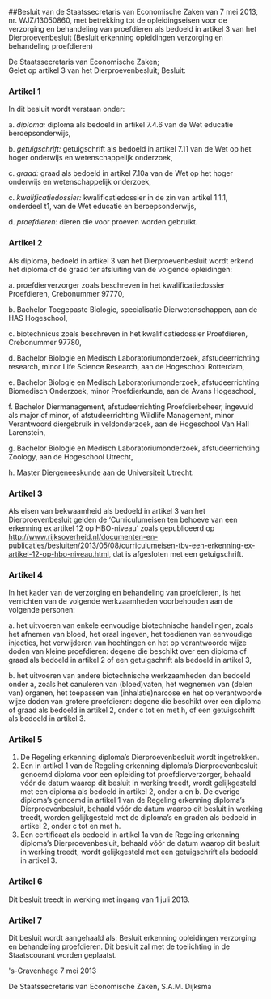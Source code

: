 <meta http-equiv='Content-Type' content='text/html; charset=utf-8' />

##Besluit van de Staatssecretaris van Economische Zaken van 7 mei 2013, nr. WJZ/13050860, met betrekking tot de opleidingseisen voor de verzorging en behandeling van proefdieren als bedoeld in artikel 3 van het Dierproevenbesluit (Besluit erkenning opleidingen verzorging en behandeling proefdieren)

De Staatssecretaris van Economische Zaken;  
Gelet op artikel 3 van het Dierproevenbesluit;
Besluit:    

### Artikel  1  

In dit besluit wordt verstaan onder: 

a.  *diploma:* diploma als bedoeld in artikel 7.4.6 van de Wet educatie beroepsonderwijs,  

b.  *getuigschrift:* getuigschrift als bedoeld in artikel 7.11 van de Wet op het hoger onderwijs en wetenschappelijk onderzoek,  

c.  *graad:* graad als bedoeld in artikel 7.10a van de Wet op het hoger onderwijs en wetenschappelijk onderzoek,  

c.  *kwalificatiedossier:* kwalificatiedossier in de zin van artikel 1.1.1, onderdeel t1, van de Wet educatie en beroepsonderwijs,  

d.  *proefdieren:* dieren die voor proeven worden gebruikt.   

### Artikel  2  

Als diploma, bedoeld in artikel 3 van het Dierproevenbesluit wordt erkend het diploma of de graad ter afsluiting van de volgende opleidingen: 

a. proefdierverzorger zoals beschreven in het kwalificatiedossier Proefdieren, Crebonummer 97770,  

b. Bachelor Toegepaste Biologie, specialisatie Dierwetenschappen, aan de HAS Hogeschool,  

c. biotechnicus zoals beschreven in het kwalificatiedossier Proefdieren, Crebonummer 97780,  

d. Bachelor Biologie en Medisch Laboratoriumonderzoek, afstudeerrichting research, minor Life Science Research, aan de Hogeschool Rotterdam,  

e. Bachelor Biologie en Medisch Laboratoriumonderzoek, afstudeerrichting Biomedisch Onderzoek, minor Proefdierkunde, aan de Avans Hogeschool,  

f. Bachelor Diermanagement, afstudeerrichting Proefdierbeheer, ingevuld als major of minor, of afstudeerrichting Wildlife Management, minor Verantwoord diergebruik in veldonderzoek, aan de Hogeschool Van Hall Larenstein,  

g. Bachelor Biologie en Medisch Laboratoriumonderzoek, afstudeerrichting Zoology, aan de Hogeschool Utrecht,  

h. Master Diergeneeskunde aan de Universiteit Utrecht.   

### Artikel  3  

Als eisen van bekwaamheid als bedoeld in artikel 3 van het Dierproevenbesluit gelden de ‘Curriculumeisen ten behoeve van een erkenning ex artikel 12 op HBO-niveau’ zoals gepubliceerd op http://www.rijksoverheid.nl/documenten-en-publicaties/besluiten/2013/05/08/curriculumeisen-tbv-een-erkenning-ex-artikel-12-op-hbo-niveau.html, dat is afgesloten met een getuigschrift. 

### Artikel  4  

In het kader van de verzorging en behandeling van proefdieren, is het verrichten van de volgende werkzaamheden voorbehouden aan de volgende personen: 

a. het uitvoeren van enkele eenvoudige biotechnische handelingen, zoals het afnemen van bloed, het oraal ingeven, het toedienen van eenvoudige injecties, het verwijderen van hechtingen en het op verantwoorde wijze doden van kleine proefdieren: degene die beschikt over een diploma of graad als bedoeld in artikel 2 of een getuigschrift als bedoeld in artikel 3,  

b. het uitvoeren van andere biotechnische werkzaamheden dan bedoeld onder a, zoals het canuleren van (bloed)vaten, het wegnemen van (delen van) organen, het toepassen van (inhalatie)narcose en het op verantwoorde wijze doden van grotere proefdieren: degene die beschikt over een diploma of graad als bedoeld in artikel 2, onder c tot en met h, of een getuigschrift als bedoeld in artikel 3.   

### Artikel  5  

1.  De Regeling erkenning diploma’s Dierproevenbesluit wordt ingetrokken.   
2.  Een in artikel 1 van de Regeling erkenning diploma’s Dierproevenbesluit genoemd diploma voor een opleiding tot proefdierverzorger, behaald vóór de datum waarop dit besluit in werking treedt, wordt gelijkgesteld met een diploma als bedoeld in artikel 2, onder a en b. De overige diploma’s genoemd in artikel 1 van de Regeling erkenning diploma’s Dierproevenbesluit, behaald vóór de datum waarop dit besluit in werking treedt, worden gelijkgesteld met de diploma’s en graden als bedoeld in artikel 2, onder c tot en met h.   
3.  Een certificaat als bedoeld in artikel 1a van de Regeling erkenning diploma’s Dierproevenbesluit, behaald vóór de datum waarop dit besluit in werking treedt, wordt gelijkgesteld met een getuigschrift als bedoeld in artikel 3.  

### Artikel  6  

Dit besluit treedt in werking met ingang van 1 juli 2013. 

### Artikel  7  

Dit besluit wordt aangehaald als: Besluit erkenning opleidingen verzorging en behandeling proefdieren. 
Dit besluit zal met de toelichting in de Staatscourant worden geplaatst.   

's-Gravenhage 
7 mei 2013   

De 
Staatssecretaris van Economische Zaken, 
S.A.M. Dijksma     
